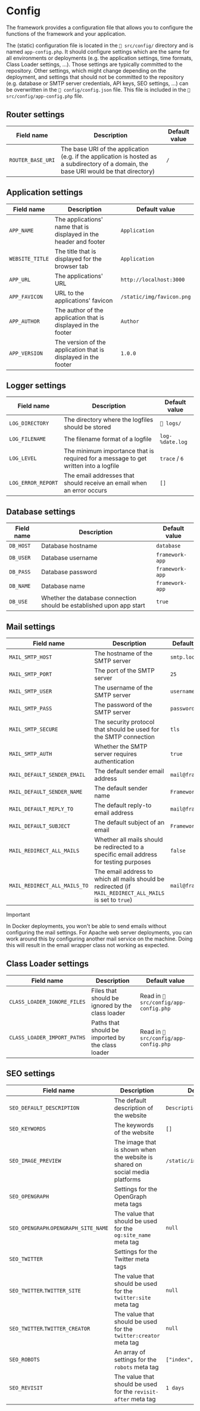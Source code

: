 # Config
The framework provides a configuration file that allows you to configure the functions of the framework and your application.

The (static) configuration file is located in the `📁 src/config/` directory and is named `app-config.php`. It should configure settings which are the same for all environments or deployments (e.g. the application settings, time formats, Class Loader settings, ...). Those settings are typically committed to the repository.
Other settings, which might change depending on the deployment, and settings that should not be committed to the repository (e.g. database or SMTP server credentials, API keys, SEO settings, ...) can be overwritten in the `📄 config/config.json` file. This file is included in the `📄 src/config/app-config.php` file.

## Router settings
| Field name        | Description                                                                                                                             | Default value |
|-------------------|-----------------------------------------------------------------------------------------------------------------------------------------|---------------|
| `ROUTER_BASE_URI` | The base URI of the application (e.g. if the application is hosted as a subdirectory of a domain, the base URI would be that directory) | `/`           |

## Application settings
| Field name      | Description                                                       | Default value             |
|-----------------|-------------------------------------------------------------------|---------------------------|
| `APP_NAME`      | The applications' name that is displayed in the header and footer | `Application`             |
| `WEBSITE_TITLE` | The title that is displayed for the browser tab                   | `Application`             |
| `APP_URL`       | The applications' URL                                             | `http://localhost:3000`   |
| `APP_FAVICON`   | URL to the applications' favicon                                  | `/static/img/favicon.png` |
| `APP_AUTHOR`    | The author of the application that is displayed in the footer     | `Author`                  |
| `APP_VERSION`   | The version of the application that is displayed in the footer    | `1.0.0`                   |

## Logger settings
| Field name         | Description                                                                         | Default value   |
|--------------------|-------------------------------------------------------------------------------------|-----------------|
| `LOG_DIRECTORY`    | The directory where the logfiles should be stored                                   | `📁 logs/`      |
| `LOG_FILENAME`     | The filename format of a logfile                                                    | `log-%date.log` |
| `LOG_LEVEL`        | The minimum importance that is required for a message to get written into a logfile | `trace` / `6`   |
| `LOG_ERROR_REPORT` | The email addresses that should receive an email when an error occurs               | `[]`            |

## Database settings
| Field name | Description                                                          | Default value   |
|------------|----------------------------------------------------------------------|-----------------|
| `DB_HOST`  | Database hostname                                                    | `database`      |
| `DB_USER`  | Database username                                                    | `framework-app` |
| `DB_PASS`  | Database password                                                    | `framework-app` |
| `DB_NAME`  | Database name                                                        | `framework-app` |
| `DB_USE`   | Whether the database connection should be established upon app start | `true`          |

## Mail settings
| Field name                   | Description                                                                                               | Default value    |
|------------------------------|-----------------------------------------------------------------------------------------------------------|------------------|
| `MAIL_SMTP_HOST`             | The hostname of the SMTP server                                                                           | `smtp.localhost` |
| `MAIL_SMTP_PORT`             | The port of the SMTP server                                                                               | `25`             |
| `MAIL_SMTP_USER`             | The username of the SMTP server                                                                           | `username`       |
| `MAIL_SMTP_PASS`             | The password of the SMTP server                                                                           | `password`       |
| `MAIL_SMTP_SECURE`           | The security protocol that should be used for the SMTP connection                                         | `tls`            |
| `MAIL_SMTP_AUTH`             | Whether the SMTP server requires authentication                                                           | `true`           |
| `MAIL_DEFAULT_SENDER_EMAIL`  | The default sender email address                                                                          | `mail@framework` |
| `MAIL_DEFAULT_SENDER_NAME`   | The default sender name                                                                                   | `Framework`      |
| `MAIL_DEFAULT_REPLY_TO`      | The default reply-to email address                                                                        | `mail@framework` |
| `MAIL_DEFAULT_SUBJECT`       | The default subject of an email                                                                           | `Framework`      |
| `MAIL_REDIRECT_ALL_MAILS`    | Whether all mails should be redirected to a specific email address for testing purposes                   | `false`          |
| `MAIL_REDIRECT_ALL_MAILS_TO` | The email address to which all mails should be redirected (if `MAIL_REDIRECT_ALL_MAILS` is set to `true`) | `mail@framework` |

> [!IMPORTANT]
> In Docker deployments, you won't be able to send emails without configuring the mail settings. For Apache web server deployments, you can work around this by configuring another mail service on the machine. Doing this will result in the email wrapper class not working as expected.

## Class Loader settings
| Field name                  | Description                                       | Default value                          |
|-----------------------------|---------------------------------------------------|----------------------------------------|
| `CLASS_LOADER_IGNORE_FILES` | Files that should be ignored by the class loader  | Read in `📄 src/config/app-config.php` |
| `CLASS_LOADER_IMPORT_PATHS` | Paths that should be imported by the class loader | Read in `📄 src/config/app-config.php` |

## SEO settings
| Field name                            | Description                                                                  | Default value                 |
|---------------------------------------|------------------------------------------------------------------------------|-------------------------------|
| `SEO_DEFAULT_DESCRIPTION`             | The default description of the website                                       | `Description`                 |
| `SEO_KEYWORDS`                        | The keywords of the website                                                  | `[]`                          |
| `SEO_IMAGE_PREVIEW`                   | The image that is shown when the website is shared on social media platforms | `/static/img/seo/preview.png` |
| `SEO_OPENGRAPH`                       | Settings for the OpenGraph meta tags                                         |                               |
| `SEO_OPENGRAPH`.`OPENGRAPH_SITE_NAME` | The value that should be used for the `og:site_name` meta tag                | `null`                        |
| `SEO_TWITTER`                         | Settings for the Twitter meta tags                                           |                               |
| `SEO_TWITTER`.`TWITTER_SITE`          | The value that should be used for the `twitter:site` meta tag                | `null`                        |
| `SEO_TWITTER`.`TWITTER_CREATOR`       | The value that should be used for the `twitter:creator` meta tag             | `null`                        |
| `SEO_ROBOTS`                          | An array of settings for the `robots` meta tag                               | `["index", "follow"]`         |
| `SEO_REVISIT`                         | The value that should be used for the `revisit-after` meta tag               | `1 days`                      |
